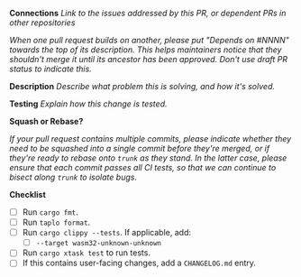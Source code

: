 **Connections**
_Link to the issues addressed by this PR, or dependent PRs in other repositories_

_When one pull request builds on another, please put "Depends on
#NNNN" towards the top of its description. This helps maintainers
notice that they shouldn't merge it until its ancestor has been
approved. Don't use draft PR status to indicate this._

**Description**
_Describe what problem this is solving, and how it's solved._

**Testing**
_Explain how this change is tested._

**Squash or Rebase?**

_If your pull request contains multiple commits, please indicate whether
they need to be squashed into a single commit before they're merged,
or if they're ready to rebase onto `trunk` as they stand. In the
latter case, please ensure that each commit passes all CI tests, so
that we can continue to bisect along `trunk` to isolate bugs._

<!--
Thanks for filing! The codeowners file will automatically request reviews from the appropriate teams.

After you get a review and have addressed any comments, please explicitly re-request a review from the
person(s) who reviewed your changes. This will make sure it gets re-added to their review queue - you're not bothering us!
-->

**Checklist**

- [ ] Run `cargo fmt`.
- [ ] Run `taplo format`.
- [ ] Run `cargo clippy --tests`. If applicable, add:
  - [ ] `--target wasm32-unknown-unknown`
- [ ] Run `cargo xtask test` to run tests.
- [ ] If this contains user-facing changes, add a `CHANGELOG.md` entry. <!-- See instructions at the top of `CHANGELOG.md`. -->
